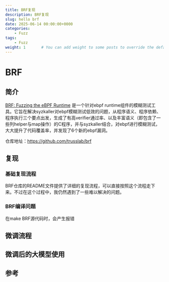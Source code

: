 ```yaml
---
title: BRF复现
description: BRF复现
slug: hello brf
date: 2025-06-14 00:00:00+0000
categories:
    - Fuzz
tags:
    - Fuzz
weight: 1       # You can add weight to some posts to override the default sorting (date descending)
---
```


# BRF

## 简介

[BRF: Fuzzing the eBPF Runtime](https://dl.acm.org/doi/abs/10.1145/3643778) 是一个针对ebpf runtime组件的模糊测试工具。它旨在解决syzkaller对ebpf模糊测试低效的问题，从程序语义、程序依赖、程序执行三个要点出发，生成了有高verifier通过率、以及丰富语义（即包含了一些列helper与map操作）的C程序，并与syzkaller结合，对ebpf进行模糊测试，大大提升了代码覆盖率，并发现了6个新的ebpf漏洞。

仓库地址：https://github.com/trusslab/brf

## 复现

### 基础复现流程

BRF仓库的README文件提供了详细的复现流程，可以直接按照这个流程走下来。不过在这个过程中，我仍然遇到了一些难以解决的问题。

### BRF编译问题

在make BRF源代码时，会产生报错

## 微调流程


## 微调后的大模型使用


## 参考